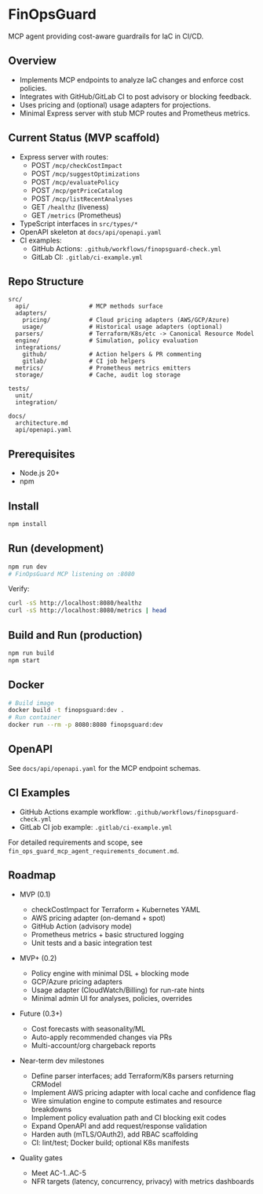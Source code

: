 # FinOpsGuard

MCP agent providing cost-aware guardrails for IaC in CI/CD.

## Overview
- Implements MCP endpoints to analyze IaC changes and enforce cost policies.
- Integrates with GitHub/GitLab CI to post advisory or blocking feedback.
- Uses pricing and (optional) usage adapters for projections.
- Minimal Express server with stub MCP routes and Prometheus metrics.

## Current Status (MVP scaffold)
- Express server with routes:
  - POST `/mcp/checkCostImpact`
  - POST `/mcp/suggestOptimizations`
  - POST `/mcp/evaluatePolicy`
  - POST `/mcp/getPriceCatalog`
  - POST `/mcp/listRecentAnalyses`
  - GET `/healthz` (liveness)
  - GET `/metrics` (Prometheus)
- TypeScript interfaces in `src/types/*`
- OpenAPI skeleton at `docs/api/openapi.yaml`
- CI examples:
  - GitHub Actions: `.github/workflows/finopsguard-check.yml`
  - GitLab CI: `.gitlab/ci-example.yml`

## Repo Structure
```
src/
  api/                 # MCP methods surface
  adapters/
    pricing/           # Cloud pricing adapters (AWS/GCP/Azure)
    usage/             # Historical usage adapters (optional)
  parsers/             # Terraform/K8s/etc -> Canonical Resource Model
  engine/              # Simulation, policy evaluation
  integrations/
    github/            # Action helpers & PR commenting
    gitlab/            # CI job helpers
  metrics/             # Prometheus metrics emitters
  storage/             # Cache, audit log storage
  
tests/
  unit/
  integration/

docs/
  architecture.md
  api/openapi.yaml
```

## Prerequisites
- Node.js 20+
- npm

## Install
```bash
npm install
```

## Run (development)
```bash
npm run dev
# FinOpsGuard MCP listening on :8080
```

Verify:
```bash
curl -sS http://localhost:8080/healthz
curl -sS http://localhost:8080/metrics | head
```

## Build and Run (production)
```bash
npm run build
npm start
```

## Docker
```bash
# Build image
docker build -t finopsguard:dev .
# Run container
docker run --rm -p 8080:8080 finopsguard:dev
```

## OpenAPI
See `docs/api/openapi.yaml` for the MCP endpoint schemas.

## CI Examples
- GitHub Actions example workflow: `.github/workflows/finopsguard-check.yml`
- GitLab CI job example: `.gitlab/ci-example.yml`

For detailed requirements and scope, see `fin_ops_guard_mcp_agent_requirements_document.md`.

## Roadmap

- MVP (0.1)
  - checkCostImpact for Terraform + Kubernetes YAML
  - AWS pricing adapter (on-demand + spot)
  - GitHub Action (advisory mode)
  - Prometheus metrics + basic structured logging
  - Unit tests and a basic integration test

- MVP+ (0.2)
  - Policy engine with minimal DSL + blocking mode
  - GCP/Azure pricing adapters
  - Usage adapter (CloudWatch/Billing) for run-rate hints
  - Minimal admin UI for analyses, policies, overrides

- Future (0.3+)
  - Cost forecasts with seasonality/ML
  - Auto-apply recommended changes via PRs
  - Multi-account/org chargeback reports

- Near-term dev milestones
  - Define parser interfaces; add Terraform/K8s parsers returning CRModel
  - Implement AWS pricing adapter with local cache and confidence flag
  - Wire simulation engine to compute estimates and resource breakdowns
  - Implement policy evaluation path and CI blocking exit codes
  - Expand OpenAPI and add request/response validation
  - Harden auth (mTLS/OAuth2), add RBAC scaffolding
  - CI: lint/test; Docker build; optional K8s manifests

- Quality gates
  - Meet AC-1..AC-5
  - NFR targets (latency, concurrency, privacy) with metrics dashboards
